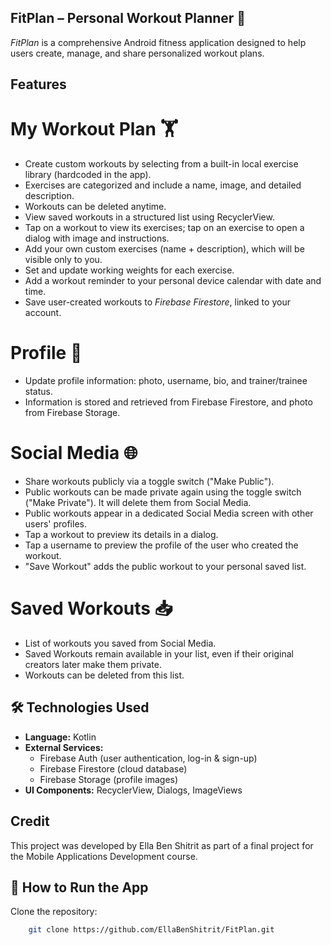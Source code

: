## FitPlan – Personal Workout Planner 💪
*FitPlan* is a comprehensive Android fitness application designed to help users create, manage, and share personalized workout plans.

## Features
# My Workout Plan 🏋️
- Create custom workouts by selecting from a built-in local exercise library (hardcoded in the app).
- Exercises are categorized and include a name, image, and detailed description.
- Workouts can be deleted anytime.
- View saved workouts in a structured list using RecyclerView.
- Tap on a workout to view its exercises; tap on an exercise to open a dialog with image and instructions.
- Add your own custom exercises (name + description), which will be visible only to you.
- Set and update working weights for each exercise.
- Add a workout reminder to your personal device calendar with date and time.
- Save user-created workouts to *Firebase Firestore*, linked to your account.

# Profile 👤
- Update profile information: photo, username, bio, and trainer/trainee status.
- Information is stored and retrieved from Firebase Firestore, and photo from Firebase Storage.

# Social Media 🌐
- Share workouts publicly via a toggle switch ("Make Public").
- Public workouts can be made private again using the toggle switch ("Make Private"). It will delete them from Social Media.
- Public workouts appear in a dedicated Social Media screen with other users' profiles.
- Tap a workout to preview its details in a dialog.
- Tap a username to preview the profile of the user who created the workout.
- "Save Workout" adds the public workout to your personal saved list.

# Saved Workouts 📥
- List of workouts you saved from Social Media.
- Saved Workouts remain available in your list, even if their original creators later make them private.
- Workouts can be deleted from this list.

## 🛠️ Technologies Used
- **Language:** Kotlin
- **External Services:**
    - Firebase Auth (user authentication, log-in & sign-up)
    - Firebase Firestore (cloud database)
    - Firebase Storage (profile images)
- **UI Components:** RecyclerView, Dialogs, ImageViews

## Credit
This project was developed by Ella Ben Shitrit as part of a final project for the Mobile Applications Development course.

## 📱 How to Run the App
Clone the repository:
```bash
    git clone https://github.com/EllaBenShitrit/FitPlan.git



